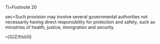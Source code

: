 Ti=Footnote 20

sec=Such provision may involve several governmental authorities not necessarily having direct responsibility for protection and safety, such as ministries of health, justice, immigration and security.

=[G/Z/f/ol/0]
